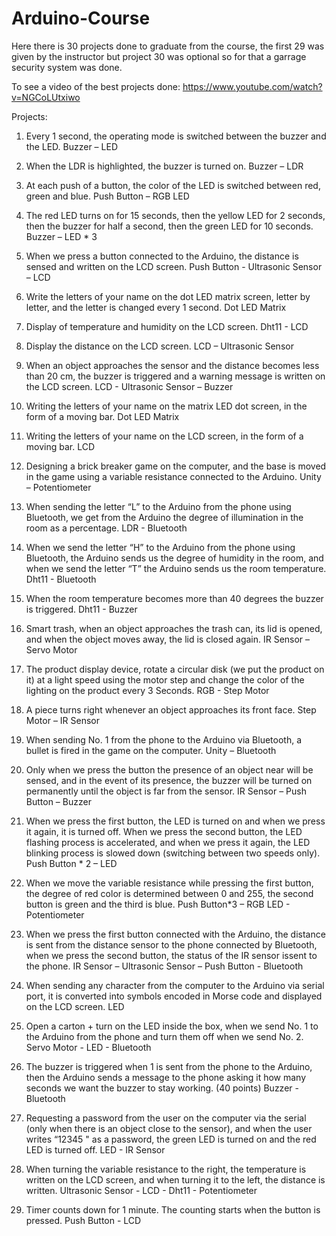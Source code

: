# Arduino-Course

Here there is 30 projects done to graduate from the course, the first 29 was given by the instructor but project 30 was optional so for that a garrage security system was done. 

To see a video of the best projects done: https://www.youtube.com/watch?v=NGCoLUtxiwo

Projects:

1.	Every 1 second, the operating mode is switched between the buzzer and the LED. 
Buzzer – LED

2.	When the LDR is highlighted, the buzzer is turned on.
Buzzer – LDR

3.	At each push of a button, the color of the LED is switched between red, green and blue.
Push Button – RGB LED

4.	The red LED turns on for 15 seconds, then the yellow LED for 2 seconds, then the buzzer for half a second, then the green LED for 10 seconds.
Buzzer – LED * 3

5.	When we press a button connected to the Arduino, the distance is sensed and written on the LCD screen.
Push Button - Ultrasonic Sensor – LCD

6.	Write the letters of your name on the dot LED matrix screen, letter by letter, and the letter is changed every 1 second. 
Dot LED Matrix

7.	Display of temperature and humidity on the LCD screen.
Dht11 - LCD 

8.	Display the distance on the LCD screen.
LCD – Ultrasonic Sensor

9.	When an object approaches the sensor and the distance becomes less than 20 cm, the buzzer is triggered and a warning message is written on the LCD screen.
LCD - Ultrasonic Sensor – Buzzer

10.	Writing the letters of your name on the matrix LED dot screen, in the form of a moving bar.
Dot LED Matrix

11.	Writing the letters of your name on the LCD screen, in the form of a moving bar.
LCD

12.	Designing a brick breaker game on the computer, and the base is moved in the game using a variable resistance connected to the Arduino.
Unity – Potentiometer

13.	When sending the letter “L” to the Arduino from the phone using Bluetooth, we get from the Arduino the degree of illumination in the room as a percentage.
LDR - Bluetooth 

14.	When we send the letter “H” to the Arduino from the phone using Bluetooth, the Arduino sends us the degree of humidity in the room, and when we send the letter “T” the Arduino sends us the room temperature. 
Dht11 - Bluetooth

15.	When the room temperature becomes more than 40 degrees the buzzer is triggered.
Dht11 - Buzzer

16.	Smart trash, when an object approaches the trash can, its lid is opened, and when the object moves away, the lid is closed again.
IR Sensor – Servo Motor

17.	The product display device, rotate a circular disk (we put the product on it) at a light speed using the motor step and change the color of the lighting on the product every 3 Seconds.
RGB - Step Motor

18.	A piece turns right whenever an object approaches its front face. 
Step Motor – IR Sensor

19.	When sending No. 1 from the phone to the Arduino via Bluetooth, a bullet is fired in the game on the computer.
Unity – Bluetooth

20.	Only when we press the button the presence of an object near will be sensed, and in the event of its presence, the buzzer will be turned on permanently until the object is far from the sensor. 
IR Sensor – Push Button – Buzzer

21.	When we press the first button, the LED is turned on and when we press it again, it is turned off. When we press the second button, the LED flashing process is accelerated, and when we press it again, the LED blinking process is slowed down (switching between two speeds only). 
Push Button * 2 – LED

22.	When we move the variable resistance while pressing the first button, the degree of red color is determined between 0 and 255, the second button is green and the third is blue.
Push Button*3 – RGB LED - Potentiometer

23.	When we press the first button connected with the Arduino, the distance is sent from the distance sensor to the phone connected by Bluetooth, when we press the second button, the status of the IR sensor issent to the phone.
IR Sensor – Ultrasonic Sensor – Push Button - Bluetooth

24.	When sending any character from the computer to the Arduino via serial port, it is converted into symbols encoded in Morse code and displayed on the LCD screen.
LED

25.	Open a carton + turn on the LED inside the box, when we send No. 1 to the Arduino from the phone and turn them off when we send No. 2.
Servo Motor - LED - Bluetooth
26.	The buzzer is triggered when 1 is sent from the phone to the Arduino, then the Arduino sends a message to the phone asking it how many seconds we want the buzzer to stay working. (40 points)
Buzzer - Bluetooth

27.	Requesting a password from the user on the computer via the serial (only when there is an object close to the sensor), and when the user writes “12345 " as a password, the green LED is turned on and the red LED is turned off. 
LED - IR Sensor

28.	When turning the variable resistance to the right, the temperature is written on the LCD screen, and when turning it to the left, the distance is written. 
Ultrasonic Sensor - LCD - Dht11 - Potentiometer

29.	Timer counts down for 1 minute. The counting starts when the button is pressed.
Push Button - LCD
